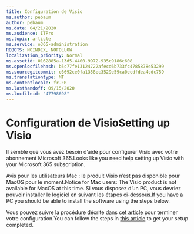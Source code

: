 ```yaml
---
title: Configuration de Visio
ms.author: pebaum
author: pebaum
ms.date: 04/21/2020
ms.audience: ITPro
ms.topic: article
ms.service: o365-administration
ROBOTS: NOINDEX, NOFOLLOW
localization_priority: Normal
ms.assetid: 0162885a-13d5-4400-9972-935c9186c608
ms.openlocfilehash: b5c77fe13124722afecd6b733fc4785878e53299
ms.sourcegitcommit: c6692ce0fa1358ec3529e59ca0ecdfdea4cdc759
ms.translationtype: MT
ms.contentlocale: fr-FR
ms.lasthandoff: 09/15/2020
ms.locfileid: "47798698"
---
```

# <a name="setting-up-visio"></a><span data-ttu-id="a64a3-102">Configuration de Visio</span><span class="sxs-lookup"><span data-stu-id="a64a3-102">Setting up Visio</span></span>

<span data-ttu-id="a64a3-103">Il semble que vous avez besoin d’aide pour configurer Visio avec votre abonnement Microsoft 365.</span><span class="sxs-lookup"><span data-stu-id="a64a3-103">Looks like you need help setting up Visio with your Microsoft 365 subscription.</span></span>
  
<span data-ttu-id="a64a3-104">Avis pour les utilisateurs Mac : le produit Visio n’est pas disponible pour MacOS pour le moment.</span><span class="sxs-lookup"><span data-stu-id="a64a3-104">Notice for Mac users: The Visio product is not available for MacOS at this time.</span></span> <span data-ttu-id="a64a3-105">Si vous disposez d’un PC, vous devriez pouvoir installer le logiciel en suivant les étapes ci-dessous.</span><span class="sxs-lookup"><span data-stu-id="a64a3-105">If you have a PC you should be able to install the software using the steps below.</span></span>
  
<span data-ttu-id="a64a3-106">Vous pouvez suivre la procédure décrite dans [cet article](https://support.office.com/article/f98f21e3-aa02-4827-9167-ddab5b025710.aspx) pour terminer votre configuration.</span><span class="sxs-lookup"><span data-stu-id="a64a3-106">You can follow the steps in [this article](https://support.office.com/article/f98f21e3-aa02-4827-9167-ddab5b025710.aspx) to get your setup completed.</span></span> 
  


